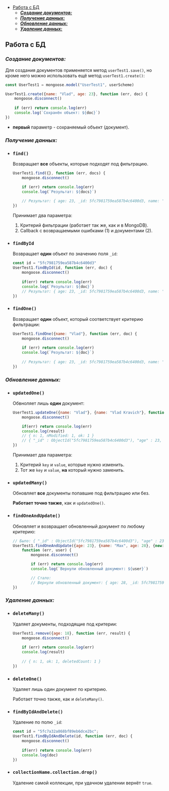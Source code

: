 - [Работа с БД](#работа-с-бд)
  - [***Создание документов:***](#создание-документов)
  - [***Получение данных:***](#получение-данных)
  - [***Обновление данных:***](#обновление-данных)
  - [***Удаление данных:***](#удаление-данных)

## Работа с БД 

### ***Создание документов:***

Для создания документов применяется метод `userTest1.save()`, но кроме него можно использовать ещё метод `userTest1.create()`:

```javascript
const UserTest1 = mongoose.model("UserTest1", userScheme)

UserTest1.create({name: "Vlad", age: 23}, function (err, doc) {
    mongoose.disconnect()
    
    if (err) return console.log(err)
    console.log(`Сохранён объект: ${doc}`)
})
```

* **первый** параметр - сохраняемый объект (документ).

### ***Получение данных:***

* ### `find()`
    Возвращает **все** объекты, которые подходят под фильтрацию.


    ```javascript
    UserTest1.find({}, function (err, docs) {
        mongoose.disconnect()

        if (err) return console.log(err)
        console.log(`Результат: ${docs}`)
        
        // Результат: { age: 23, _id: 5fc7981759ea587b4c6400d3, name: 'Vlad' }
    })  
    ```

    Принимает два параметра: 
    1. Критерий фильтрации (работает так же, как и в MongoDB).
    2. Callback с возвращаемыми ошибками (1) и документами (2).

* ### `findById`
    Возвращает **один** объект по значению поля `_id`:

    ```javascript
    const id = "5fc7981759ea587b4c6400d3"
    UserTest1.findById(id, function (err, doc) {
        mongoose.disconnect()
        
        if(err) return console.log(err)
        console.log(`Результат: ${doc}`)
        // Результат: { age: 23, _id: 5fc7981759ea587b4c6400d3, name: 'Vlad' }
    })
    ```

* ### `findOne()`
    Возвращает **один** объект, который соответствует критерию фильтрации:

    ```javascript
    UserTest1.findOne({name: "Vlad"}, function (err, doc) {
        mongoose.disconnect()
        
        if (err) return console.log(err)
        console.log(`Результат: ${doc}`)
        
        // Результат: { age: 23, _id: 5fc7981759ea587b4c6400d3, name: 'Vlad' }
    })
    ```

### ***Обновление данных:***

* ### `updatedOne()`
    Обвноляет лишь **один** документ:
    
    ```javascript
    UserTest1.updateOne({name: "Vlad"}, {name: "Vlad Kravich"}, function (err, result) {
        mongoose.disconnect()

        if(err) return console.log(err)
        console.log(result)
        // { n: 1, nModified: 1, ok: 1 }
        // { "_id" : ObjectId("5fc7981759ea587b4c6400d3"), "age" : 23, "name" : "Vlad Kravich" }
    })
    ```

    Принимает два параметра:
    
    1. Критерий `key` и `value`, которые нужно изменить.
    2. Тот же `key` и `value`, **на** который нужно заменить.

* ### `updatedMany()`
    Обновляет **все** документы попавшие под фильтрацию или без. 

    **Работает точно также**, как и `updatedOne()`.

* ### `findOneAndUpdate()`
    Обновляет и возвращает обновленный документ по любому критерию:
    
    ```javascript
    // Было: { "_id" : ObjectId("5fc7981759ea587b4c6400d3"), "age" : 23, "name" : "Vlad Kravich" }
    UserTest1.findOneAndUpdate({age: 23}, {name: "Max", age: 28}, {new: true}, 
        function (err, user) {
            mongoose.disconnect()

            if (err) return console.log(err)
            console.log(`Вернули обновленный документ: ${user}`)

            // Стало: 
            // Вернули обновленный документ: { age: 28, _id: 5fc7981759ea587b4c6400d3, name: 'Max' }
    })
    ```

### ***Удаление данных:***

* ### `deleteMany()`
    Удаляет документы, подходящие под критерии: 

    ```javascript
    UserTest1.remove({age: 18}, function (err, result) {
        mongoose.disconnect()
        
        if (err) return console.log(err)
        console.log(result)
        
        // { n: 1, ok: 1, deletedCount: 1 }
    })
    ```

* ### `deleteOne()`
    Удаляет лишь один документ по критерию.

    Работает точно также, как и `deleteMany()`.

* ### `findByIdAndDelete()`
    Удаление по полю `_id`:

    ```javascript
    const id = "5fc7a32a868bf89eb6dce2bc";
    UserTest1.findByIdAndDelete(id, function (err, doc) {
        mongoose.disconnect()
        
        if(err) return console.log(err)
        console.log(doc)
    })
    ```

* ### `collectionName.collection.drop()`
    Удаление самой коллекции, при удачном удалении вернёт `true`.
    
<!-- ### ***Работа со связанными документами:***

Один документ может ссылаться на другой документ при помощи поля `ObjectId`или на много других документов, используя массив идентификаторов `ObjectIds`.

Есть две `Family`: Kravich и Defo. Нужно выяснить, кто из юзеров к какой семье относится:

```javascript
var authorSchema = Schema({
  name    : String,
  stories : [{ type: Schema.Types.ObjectId, ref: 'Story' }]
});

var storySchema = Schema({
  author : { type: Schema.Types.ObjectId, ref: 'Author' },
  title    : String
});

var Story  = mongoose.model('Story', storySchema);
var Author = mongoose.model('Author', authorSchema);
``` -->

